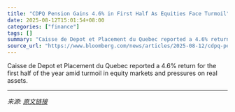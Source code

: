 ```yaml
---
title: "CDPQ Pension Gains 4.6% in First Half As Equities Face Turmoil"
date: 2025-08-12T15:01:54+08:00
categories: ["finance"]
tags: []
summary: "Caisse de Depot et Placement du Quebec reported a 4.6% return for the first half of the year amid turmoil in equity markets and pressures on real assets."
source_url: "https://www.bloomberg.com/news/articles/2025-08-12/cdpq-pension-gains-4-6-in-first-half-amid-equities-turmoil"
---
```


Caisse de Depot et Placement du Quebec reported a 4.6% return for the first half of the year amid turmoil in equity markets and pressures on real assets.

---

*来源: [原文链接](https://www.bloomberg.com/news/articles/2025-08-12/cdpq-pension-gains-4-6-in-first-half-amid-equities-turmoil)*
